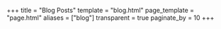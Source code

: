 +++
title = "Blog Posts"
template = "blog.html"
page_template = "page.html"
aliases = ["blog"]
transparent = true
paginate_by = 10
+++